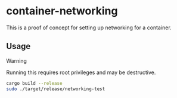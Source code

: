 # container-networking

This is a proof of concept for setting up networking for a container.

## Usage

> [!WARNING]
> Running this requires root privileges and may be destructive.

```bash
cargo build --release
sudo ./target/release/networking-test
```
